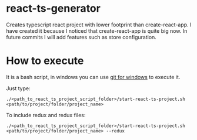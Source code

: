 # react-ts-generator
Creates typescript react project with lower footprint than create-react-app. 
I have created it because I noticed that create-react-app is quite big now. 
In future commits I will add features such as store configuration.

# How to execute

It is a bash script, in windows you can use [git for windows](https://gitforwindows.org/) to execute it.

Just type: 
```
./<path_to_react_ts_project_script_folder>/start-react-ts-project.sh <path/to/project/folder/project_name>
```

To include redux and redux files:
```
./<path_to_react_ts_project_script_folder>/start-react-ts-project.sh <path/to/project/folder/project_name> --redux
```

